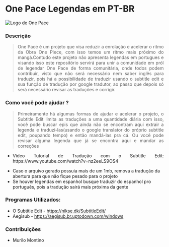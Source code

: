 # One Pace Legendas em PT-BR

![Logo de One Pace](https://user-images.githubusercontent.com/51464383/159021026-de4495de-4ec8-45d5-b31d-3eb8cf5983eb.png)


### Descrição
  > <p align="justify"> One Pace é um projeto que visa reduzir a enrolação e acelerar o ritmo da Obra One Piece, com isso temos um ritmo mais próximo do mangá.Contudo este projeto não apresenta legendas em portugues e visando isso este repositório servirá para unir a comunidade em pról de legendar One Pace de forma comunitária, onde todos podem contribuir, visto que não será necessário nem saber inglês para traduzir, pois há a possibilidade de traduzir usando o subtitle edit e sua função de tradução por google tradutor, ao passo que depois só será necessário revisar as traduções e corrigir. </p>
  
### Como você pode ajudar ?
  > <p align="justify"> Primeiramente há algumas formas de ajudar e acelerar o projeto, o Subtitle Edit limita as traduções a uma quantidade diária com isso, você pode buscar epis que ainda não se encontram aqui extrair a legenda e traduzi-las(usando o google translator do próprio subtitle edit, poupando tempo) e então mandá-las pra cá. Ou você pode revisar alguma legenda que já se encontra aqui e mandar as correções </p>
  - <p align="justify"> Video Tutorial de Tradução com o Subtitle Edit: https://www.youtube.com/watch?v=nz2eeLS9OS4</p>
  - Caso o arquivo gerado possuia mais de um 1mb, remova a tradução da abertura para que não fique pesado para o projeto
  - Se houver legendas em espanhol busque traduzir do espanhol pro português, pois a tradução sairá mais próxima da gente


### Programas Utilizados:
  - O Subtitle Edit - https://nikse.dk/SubtitleEdit/
  - Aegisub - https://aegisub.br.uptodown.com/windows

### Contribuições
  - Murilo Montino
